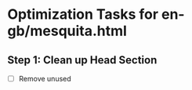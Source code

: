 # Optimization Tasks for en-gb/mesquita.html

## Step 1: Clean up Head Section
- [ ] Remove unused <style> blocks: #customRules, #forceCssIncludes, #cssVariables, #fontFallbacks, #hideAnimFix, #globalFontSizeStyle, #pageFontSizeStyle, #pagestyleDevice, #innerPagesStyle, #additionalGlobalCss.
- [ ] Remove redundant scripts: deferred-init script, loadCSS function, some runtime props not essential.
- [ ] Keep: meta tags, title, canonical, OG, font links, essential CSS/JS includes, GTM.

## Step 2: Simplify HTML Structure in Body
- [ ] Remove excessive nested divs and unused IDs/classes that don't affect layout or JS (e.g., dmRespColsWrapper, dmRespCol IDs).
- [ ] Preserve navigation, iframes, footer structure.
- [ ] Remove redundant attributes: data- attributes not used for functionality, unused IDs/classes.

## Step 3: Clean up Inline Styles and CSS
- [ ] Remove inline styles in HTML elements that are redundant or not affecting visible formatting.
- [ ] Keep CSS that controls layout, colors, fonts.

## Step 4: Optimize Scripts in Body and End
- [ ] Remove unnecessary scripts: some deferred scripts, unused rtCommonProps, rtFlags.
- [ ] Keep: jQuery, analytics (GTM, GA), runtime core, essential tracking.

## Step 5: Preserve Core Elements
- [ ] Ensure booking iframe, map iframe, navigation links, footer text/links, logo, images are intact.
- [ ] Verify SEO elements are preserved.

## Step 6: Test and Verify
- [ ] After edits, check in browser for functionality.
- [ ] Confirm SEO tools recognize meta tags.
